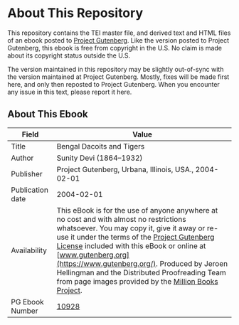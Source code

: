# About This Repository

This repository contains the TEI master file, and derived text and HTML files of an ebook posted to [Project Gutenberg](https://www.gutenberg.org/). Like the version posted to Project Gutenberg, this ebook is free from copyright in the U.S. No claim is made about its copyright status outside the U.S.

The version maintained in this repository may be slightly out-of-sync with the version maintained at Project Gutenberg. Mostly, fixes will be made first here, and only then reposted to Project Gutenberg. When you encounter any issue in this text, please report it here.

## About This Ebook

| Field | Value |
| ----- | ----- |
| Title | Bengal Dacoits and Tigers |
| Author | Sunity Devi (1864–1932) |
| Publisher | Project Gutenberg, Urbana, Illinois, USA., 2004-02-01 |
| Publication date | 2004-02-01 |
| Availability | This eBook is for the use of anyone anywhere at no cost and with almost no restrictions whatsoever. You may copy it, give it away or re-use it under the terms of the [Project Gutenberg License](https://www.gutenberg.org/license) included with this eBook or online at [www.gutenberg.org](https://www.gutenberg.org/). Produced by Jeroen Hellingman and the Distributed Proofreading Team from page images provided by the [Million Books Project](http://www.archive.org/details/BengalDacoitsAndTigers). |
| PG Ebook Number | [10928](https://www.gutenberg.org/ebooks/10928) |

